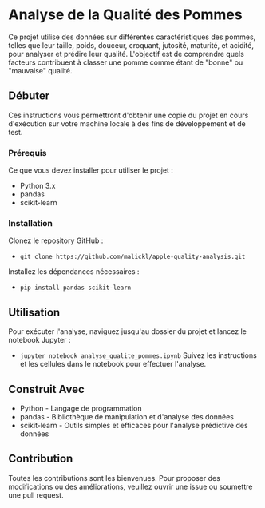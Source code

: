 # Analyse de la Qualité des Pommes


Ce projet utilise des données sur différentes caractéristiques des pommes, telles que leur taille, poids, douceur, croquant, jutosité, maturité, et acidité, pour analyser et prédire leur qualité. L'objectif est de comprendre quels facteurs contribuent à classer une pomme comme étant de "bonne" ou "mauvaise" qualité.

## Débuter

Ces instructions vous permettront d'obtenir une copie du projet en cours d'exécution sur votre machine locale à des fins de développement et de test.

### Prérequis
Ce que vous devez installer pour utiliser le projet :

- Python 3.x
- pandas
- scikit-learn
  
### Installation
Clonez le repository GitHub :
- `git clone https://github.com/malickl/apple-quality-analysis.git` 

Installez les dépendances nécessaires :
- `pip install pandas scikit-learn`

## Utilisation
Pour exécuter l'analyse, naviguez jusqu'au dossier du projet et lancez le notebook Jupyter :
- `jupyter notebook analyse_qualite_pommes.ipynb`
Suivez les instructions et les cellules dans le notebook pour effectuer l'analyse.

## Construit Avec
- Python - Langage de programmation
- pandas - Bibliothèque de manipulation et d'analyse des données
- scikit-learn - Outils simples et efficaces pour l'analyse prédictive des données
  
## Contribution
Toutes les contributions sont les bienvenues. Pour proposer des modifications ou des améliorations, veuillez ouvrir une issue ou soumettre une pull request.
